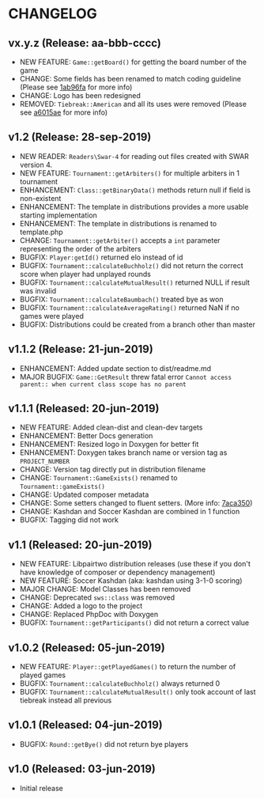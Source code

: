 # CHANGELOG

## vx.y.z (Release: aa-bbb-cccc)
* NEW FEATURE: `Game::getBoard()` for getting the board number of the game
* CHANGE: Some fields has been renamed to match coding guideline (Please see [1ab96fa](https://github.com/JeroenED/libpairtwo/commit/1ab96fa04782c1b0f2b6bb9d1bac8397a74ab38e) for more info)
* CHANGE: Logo has been redesigned
* REMOVED: `Tiebreak::American` and all its uses were removed (Please see [a6015ae](https://github.com/JeroenED/libpairtwo/commit/a6015ae8169f0973f4937605d0f807aacc233630) for more info)

## v1.2 (Release: 28-sep-2019)
* NEW READER: `Readers\Swar-4` for reading out files created with SWAR version 4.
* NEW FEATURE: `Tournament::getArbiters()` for multiple arbiters in 1 tournament
* ENHANCEMENT: `Class::getBinaryData()` methods return null if field is non-existent
* ENHANCEMENT: The template in distributions provides a more usable starting implementation
* ENHANCEMENT: The template in distributions is renamed to template.php
* CHANGE: `Tournament::getArbiter()` accepts a `int` parameter representing the order of the arbiters
* BUGFIX: `Player:getId()` returned elo instead of id
* BUGFIX: `Tournament::calculateBuchholz()` did not return the correct score when player had unplayed rounds
* BUGFIX: `Tournament::calculateMutualResult()` returned NULL if result was invalid
* BUGFIX: `Tournament::calculateBaumbach()` treated bye as won
* BUGFIX: `Tournament::calculateAverageRating()` returned NaN if no games were played
* BUGFIX: Distributions could be created from a branch other than master

## v1.1.2 (Release: 21-jun-2019)
* ENHANCEMENT: Added update section to dist/readme.md
* MAJOR BUGFIX: `Game::GetResult` threw fatal error `Cannot access parent:: when current class scope has no parent`

## v1.1.1 (Released: 20-jun-2019)
* NEW FEATURE: Added clean-dist and clean-dev targets
* ENHANCEMENT: Better Docs generation
* ENHANCEMENT: Resized logo in Doxygen for better fit
* ENHANCEMENT: Doxygen takes branch name or version tag as `PROJECT_NUMBER`
* CHANGE: Version tag directly put in distribution filename
* CHANGE: `Tournament::GameExists()` renamed to `Tournament::gameExists()`
* CHANGE: Updated composer metadata
* CHANGE: Some setters changed to fluent setters. (More info: [7aca350](https://github.com/JeroenED/libpairtwo/commit/7aca35057c10d2b982f93a698499c0c01df2fdc5))
* CHANGE: Kashdan and Soccer Kashdan are combined in 1 function
* BUGFIX: Tagging did not work

## v1.1 (Released: 20-jun-2019)
* NEW FEATURE: Libpairtwo distribution releases (use these if you don't have knowledge of composer or dependency management)
* NEW FEATURE: Soccer Kashdan (aka: kashdan using 3-1-0 scoring)
* MAJOR CHANGE: Model Classes has been removed
* CHANGE: Deprecated `sws::class` was removed
* CHANGE: Added a logo to the project
* CHANGE: Replaced PhpDoc with Doxygen
* BUGFIX: `Tournament::getParticipants()` did not return a correct value

## v1.0.2 (Released: 05-jun-2019)
* NEW FEATURE: `Player::getPlayedGames()` to return the number of played games
* BUGFIX: `Tournament::calculateBuchholz()` always returned 0
* BUGFIX: `Tournament::calculateMutualResult()` only took account of last tiebreak instead all previous

## v1.0.1 (Released: 04-jun-2019)
* BUGFIX: `Round::getBye()` did not return bye players

## v1.0  (Released: 03-jun-2019)
* Initial release
